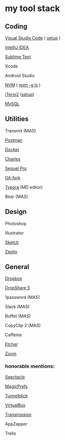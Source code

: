 # my tool stack


## Coding

[Visual Studio Code](https://code.visualstudio.com) ( [setup](./visual-studio-code.md) )

[IntelliJ IDEA](https://www.jetbrains.com/idea/)

[Sublime Text](https://www.sublimetext.com)

Xcode

Android Studio

[NVM](https://github.com/creationix/nvm) ( [npm -g ls](./npm.md) )

[iTerm2](https://www.iterm2.com/) ([setup](./iterm2.md))

[MySQL](https://dev.mysql.com/downloads/mysql/)


## Utilities

Transmit (MAS)

[Postman](https://www.getpostman.com)

[Docker](https://www.docker.com/)

[Charles](https://www.charlesproxy.com/)

[Sequel Pro](https://www.sequelpro.com)

[Git-fork](https://git-fork.com)

[Typora](https://typora.io) (MD editor)

Bear (MAS)


## Design

Photoshop

Illustrator

[Sketch](https://www.sketchapp.com)

[Zeplin](https://zeplin.io)


## General

[Dropbox](https://www.dropbox.com)

[DropShare 5](https://dropshare.app)

1password (MAS)

Slack (MAS)

Buffet (MAS)

CopyClip 2 (MAS)

Caffeine

[Etcher](https://etcher.io/)

[Zoom](https://zoom.us/)


### honorable mentions:

[Spectacle](https://www.spectacleapp.com)

[MagicPrefs](http://magicprefs.com)

[Tunnelblick](https://tunnelblick.net)

[VirtualBox](https://www.virtualbox.org)

[Transmission](https://transmissionbt.com)

AppZapper

Trello
